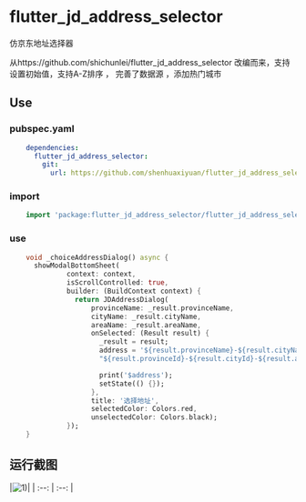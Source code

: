 # flutter_jd_address_selector

仿京东地址选择器

从https://github.com/shichunlei/flutter_jd_address_selector  改编而来，支持设置初始值，支持A-Z排序 ， 完善了数据源 ，添加热门城市

## Use


### pubspec.yaml

```yaml
    dependencies:
      flutter_jd_address_selector:
        git:
          url: https://github.com/shenhuaxiyuan/flutter_jd_address_selector
```

### import

```dart
    import 'package:flutter_jd_address_selector/flutter_jd_address_selector.dart';
```

### use

```dart
    void _choiceAddressDialog() async {
      showModalBottomSheet(
              context: context,
              isScrollControlled: true,
              builder: (BuildContext context) {
                return JDAddressDialog(
                    provinceName: _result.provinceName,
                    cityName: _result.cityName,
                    areaName: _result.areaName,
                    onSelected: (Result result) {
                      _result = result;
                      address = '${result.provinceName}-${result.cityName}-${result.areaName}\n'+
                      "${result.provinceId}-${result.cityId}-${result.areaId}";

                      print('$address');
                      setState(() {});
                    },
                    title: '选择地址',
                    selectedColor: Colors.red,
                    unselectedColor: Colors.black);
              });
    }
```


## 运行截图

|![1](https://github.com/shenhuaxiyuan/flutter_jd_address_selector/blob/master/screen_pic/Screenshot_1591667475.png))|
| :--: | :--: |


